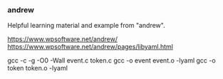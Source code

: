 
### andrew

Helpful learning material and example from "andrew".

https://www.wpsoftware.net/andrew/
https://www.wpsoftware.net/andrew/pages/libyaml.html

gcc -c -g -O0 -Wall event.c token.c
gcc -o event event.o -lyaml
gcc -o token token.o -lyaml
